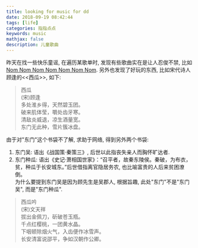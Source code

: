 ```yaml
---
title: looking for music for dd
date: 2018-09-19 08:42:44
tags: [life]
categories: 指指点点
keywords: music
mathjax: false
description: 儿童歌曲
---
```


昨天在找一些快乐童谣, 在遍历某歌单时, 发现有些歌曲实在是让人忍俊不禁, 
比如[Nom Nom Nom Nom Nom Nom Nom](https://music.163.com/#/song?id=21471226).
另外也发现了好玩的东西, 比如宋代诗人顾逢的<<西瓜>>, 如下:  

> 西瓜  
> (宋)顾逢  
> 多处淮乡得，天然碧玉团。  
> 破来肌体莹，嚼处齿牙寒。  
> 清敌炎威退，凉生酒量宽。  
> 东门无此种，雪片簇冰盘。  

由于对"东门"这个书袋不了解, 求助于网络, 得到另外两个书袋:   
1. 东门吴: 语出《战国策·秦策三》, 后世以此指丧失亲人而胸怀旷达者.   
2. 东门种瓜: 语出《史记·萧相国世家》：“召平者，故秦东陵侯。秦破，为布衣，贫，种瓜于长安城东。”后世借指离官隐居务农, 也比喻富贵的人后来贫困潦倒。  
为什么要提到东门吴是因为顾先生是吴郡人, 根据旨趣, 此处"东门"不是"东门吴", 而是"东门种瓜".

> 西瓜吟  
> (宋)文天祥  
> 拔出金佩刀，斫破苍玉瓶。   
> 千点红樱桃，一团黄水晶。   
> 下咽顿除烟火气，入齿便作冰雪声。  
> 长安清富说邵平，争如汉朝作公卿。  